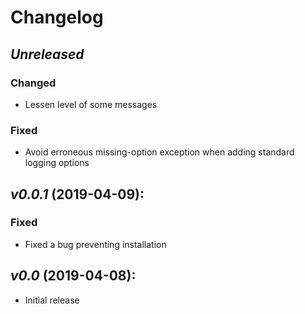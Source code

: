 # Changelog

## *Unreleased*
### Changed
- Lessen level of some messages
### Fixed
- Avoid erroneous missing-option exception when adding standard logging options

## *v0.0.1* (2019-04-09):
### Fixed
- Fixed a bug preventing installation

## *v0.0* (2019-04-08):
- Initial release

